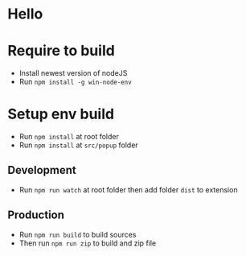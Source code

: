 # Hello

# Require to build

-   Install newest version of nodeJS
-   Run `npm install -g win-node-env`

# Setup env build

-   Run `npm install` at root folder
-   Run `npm install` at `src/popup` folder

## Development

-   Run `npm run watch` at root folder then add folder `dist` to extension

## Production

-   Run `npm run build` to build sources
-   Then run `npm run zip` to build and zip file
